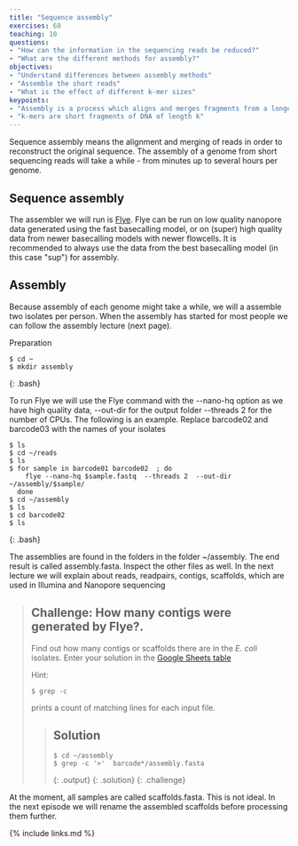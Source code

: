 ```yaml
---
title: "Sequence assembly"
exercises: 60
teaching: 10
questions:
- "How can the information in the sequencing reads be reduced?"
- "What are the different methods for assembly?"
objectives:
- "Understand differences between assembly methods"
- "Assemble the short reads"
- "What is the effect of different k-mer sizes"
keypoints:
- "Assembly is a process which aligns and merges fragments from a longer DNA sequence in order to reconstruct the original sequence."
- "k-mers are short fragments of DNA of length k"
---
```


Sequence assembly means the alignment and merging of reads in order to reconstruct the original sequence. The assembly of a genome from short sequencing reads will take a while - from minutes up to several hours per genome. 

## Sequence assembly

The assembler we will run is [Flye](https://github.com/fenderglass/Flye). Flye can be run on low quality nanopore data generated using the fast basecalling model, or on (super) high quality data from newer basecalling models with newer flowcells. It is recommended to always use the data from the best basecalling model (in this case "sup") for assembly. 


## Assembly

Because assembly of each genome might take a while, we will a assemble two isolates per person. When the assembly has started for most people we can follow the assembly lecture (next page). 

Preparation
~~~
$ cd ~
$ mkdir assembly
~~~
{: .bash}

To run Flye we will use the Flye command with the --nano-hq option as we have high quality data, --out-dir for the output folder --threads 2 for the number of CPUs. The following is an example. Replace barcode02 and barcode03 with the names of your isolates

~~~
$ ls
$ cd ~/reads
$ ls
$ for sample in barcode01 barcode02  ; do
    flye --nano-hq $sample.fastq  --threads 2  --out-dir ~/assembly/$sample/ 
  done
$ cd ~/assembly
$ ls 
$ cd barcode02
$ ls
~~~
{: .bash}

The assemblies are found in the folders in the folder ~/assembly. The end result is called assembly.fasta. Inspect the other files as well.  In the next lecture we will explain about reads, readpairs, contigs, scaffolds, which are used in Illumina and Nanopore sequencing

> ## Challenge: How many contigs were generated by Flye?.
>
> Find out how many contigs or scaffolds there are in the *E. coli* isolates. Enter your solution in the
> [Google Sheets table](https://docs.google.com/spreadsheets/d/1KI0KA0Rcbg3pKrFRDKikrj4Mdo5pmV60nOodNzNtZp4/edit#gid=0)
>
> Hint:
> ~~~
> $ grep -c
> ~~~
> prints a count of matching lines for each input file.
> 
> > ## Solution
> >
> > 
> > ~~~
> > $ cd ~/assembly
> > $ grep -c '>'  barcode*/assembly.fasta
> > 
> > ~~~
> > {: .output}
> {: .solution}
{: .challenge}


At the moment, all samples are called scaffolds.fasta. This is not ideal. In the next episode we will rename the assembled scaffolds before processing them further.


{% include links.md %}

